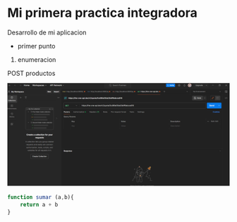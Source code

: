 # Mi primera practica integradora

Desarrollo de mi aplicacion
* primer punto


1. enumeracion

POST productos

![alt text](image.png)

```javascript
function sumar (a,b){
    return a + b
}
```